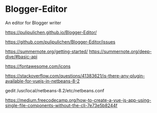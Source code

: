 # Blogger-Editor
An editor for Blogger writer

https://pulipulichen.github.io/Blogger-Editor/

https://github.com/pulipulichen/Blogger-Editor/issues

https://summernote.org/getting-started/
https://summernote.org/deep-dive/#basic-api

https://fontawesome.com/icons

https://stackoverflow.com/questions/41383621/is-there-any-plugin-available-for-vuejs-in-netbeans-8-2

gedit /usr/local/netbeans-8.2/etc/netbeans.conf  

https://medium.freecodecamp.org/how-to-create-a-vue-js-app-using-single-file-components-without-the-cli-7e73e5b8244f

